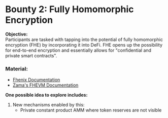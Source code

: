 # Bounty 2: Fully Homomorphic Encryption

**Objective:**  
Participants are tasked with tapping into the potential of fully homomorphic encryption (FHE) by incorporating it into DeFi. FHE opens up the possibility for end-to-end encryption and essentially allows for "confidential and private smart contracts".

### Material:
- [Fhenix Documentation](https://www.fhenix.io/)
- [Zama's FHEVM Documentation](https://docs.zama.ai/fhevm/what-is-zamas-fhevm/readme)

**One possible idea to explore includes:**
1. New mechanisms enabled by this:
   - Private constant product AMM where token reserves are not visible
